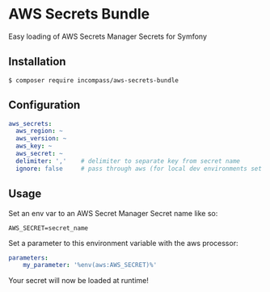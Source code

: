 # AWS Secrets Bundle

Easy loading of AWS Secrets Manager Secrets for Symfony

## Installation

    $ composer require incompass/aws-secrets-bundle

## Configuration

```yaml
aws_secrets:
  aws_region: ~
  aws_version: ~
  aws_key: ~
  aws_secret: ~
  delimiter: ','    # delimiter to separate key from secret name
  ignore: false     # pass through aws (for local dev environments set to true)
```

## Usage

Set an env var to an AWS Secret Manager Secret name like so:

    AWS_SECRET=secret_name

Set a parameter to this environment variable with the aws processor:

```yaml
parameters:
    my_parameter: '%env(aws:AWS_SECRET)%'
```

Your secret will now be loaded at runtime!